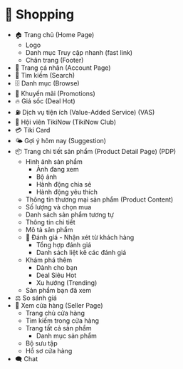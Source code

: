 # 🛒 Shopping 
+ 🏠 Trang chủ (Home Page)
    * Logo 
    * Danh mục Truy cập nhanh (fast link)
    * Chân trang (Footer) 
+ 👤 Trang cá nhân (Account Page)
+ 🔎 Tìm kiếm (Search)
+ 🗄️ Danh mục (Browse)
+ 🎁 Khuyến mãi (Promotions)
+ 🔥 Giá sốc (Deal Hot)
+ ⛽️ Dịch vụ tiện ích (Value-Added Service) (VAS) 
+ 👥 Hội viên TikiNow (TikiNow Club)
+ 💳 Tiki Card 
+ 🌤️ Gợi ý hôm nay (Suggestion) 
+ 📦 Trang chi tiết sản phẩm (Product Detail Page) (PDP)
    - Hình ảnh sản phẩm 
        * Ảnh đang xem 
        * Bộ ảnh 
        * Hành động chia sẻ
        * Hành động yêu thích
    - Thông tin thương mại sản phẩm (Product Content)
    - Số lượng và chọn mua
    - Danh sách sản phẩm tương tự 
    - Thông tin chi tiết
    - Mô tả sản phẩm 
    - 🏅 Đánh giá - Nhận xét từ khách hàng
        * Tổng hợp đánh giá 
        * Danh sách liệt kê các đánh giá
    - Khám phá thêm 
        * Dành cho bạn
        * Deal Siêu Hot
        * Xu hướng (Trending) 
    - Sản phẩm bạn đã xem
+ ⚖️ So sánh giá
+ 🏪 Xem cửa hàng (Seller Page)
    - Trang chủ cửa hàng 
    - Tìm kiếm trong cửa hàng
    - Trang tất cả sản phẩm 
        * Danh mục sản phẩm
    - Bộ sưu tập
    - Hồ sơ cửa hàng 
+ 🗨️ Chat